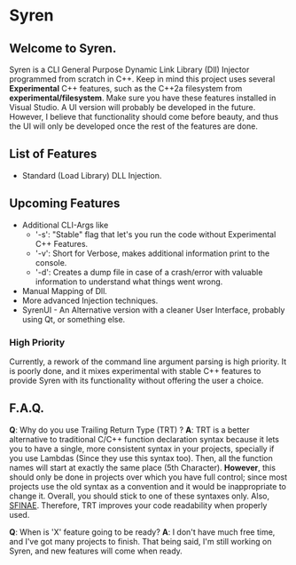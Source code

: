 # Syren


Welcome to Syren.
-----------------------------------------------------------------------------------------
Syren is a CLI General Purpose Dynamic Link Library (Dll) Injector programmed from scratch in C++. Keep in mind this project uses several **Experimental** C++ features, such as the C++2a filesystem from **experimental/filesystem**. Make sure you have these features installed in Visual Studio. A UI version will probably be developed in the future. However, I believe that functionality should come before beauty, and thus the UI will only be developed once the rest of the features are done.

## List of Features

* Standard (Load Library) DLL Injection.

## Upcoming Features

* Additional CLI-Args like 
    * '-s': "Stable" flag that let's you run the code without Experimental C++ Features.
    * '-v': Short for Verbose, makes additional information print to the console.
    * '-d': Creates a dump file in case of a crash/error with valuable information to understand what things went wrong.
* Manual Mapping of Dll.
* More advanced Injection techniques.
* SyrenUI - An Alternative version with a cleaner User Interface, probably using Qt, or something else.

### High Priority

Currently, a rework of the command line argument parsing is high priority. It is poorly done, and it mixes experimental with stable C++ features to provide Syren with its functionality without offering the user a choice.

## F.A.Q.

**Q**: Why do you use Trailing Return Type (TRT) ?
**A**: TRT is a better alternative to traditional C/C++ function declaration syntax because it lets you to have a single, more consistent syntax in your projects, specially if you use Lambdas (Since they use this syntax too). Then, all the function names will start at exactly the same place (5th Character). **However**, this should only be done in projects over which you have full control; since most projects use the old syntax as a convention and it would be inappropriate to change it. Overall, you should stick to one of these syntaxes only. Also, [SFINAE](https://en.cppreference.com/w/cpp/language/sfinae). Therefore, TRT improves your code readability when properly used.

**Q**: When is 'X' feature going to be ready?
**A**: I don't have much free time, and I've got many projects to finish. That being said, I'm still working on Syren, and new features will come when ready.

